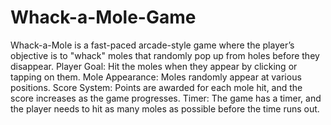# Whack-a-Mole-Game
Whack-a-Mole is a fast-paced arcade-style game where the player’s objective is to "whack" moles that randomly pop up from holes before they disappear.
Player Goal: Hit the moles when they appear by clicking or tapping on them.
Mole Appearance: Moles randomly appear at various positions.
Score System: Points are awarded for each mole hit, and the score increases as the game progresses.
Timer: The game has a timer, and the player needs to hit as many moles as possible before the time runs out.
